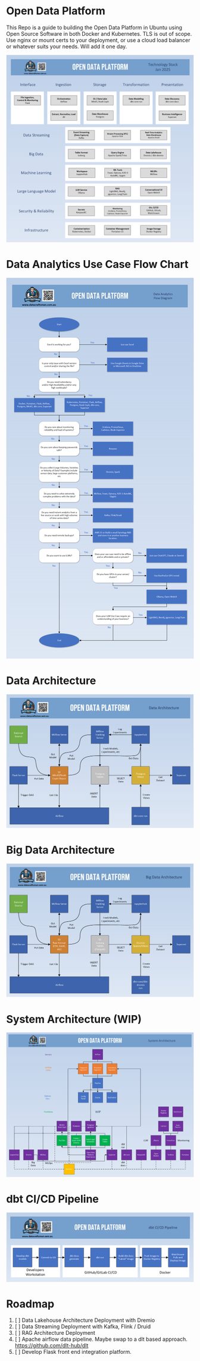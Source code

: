 # Open Data Platform

This Repo is a guide to building the Open Data Platform in Ubuntu using Open Source Software in both Docker and Kubernetes.
TLS is out of scope. Use nginx or mount certs to your deployment, or use a cloud load balancer or whatever suits your needs. Will add it one day.

![Open Data Platform ](https://github.com/DataCraftsmanAustralia/open-data-platform/blob/main/images/opendataplatform.png)

# Data Analytics Use Case Flow Chart
![Data Analytics Use Case Flow Chart ](https://github.com/DataCraftsmanAustralia/open-data-platform/blob/main/images/usecaseflowdiagram.png)

# Data Architecture
![Data Architecture ](https://github.com/DataCraftsmanAustralia/open-data-platform/blob/main/images/dataarchitecture.png)

# Big Data Architecture
![Big Data Architecture ](https://github.com/DataCraftsmanAustralia/open-data-platform/blob/main/images/bigdataarchitecture.png)

# System Architecture (WIP)
![System Architecture WIP ](https://github.com/DataCraftsmanAustralia/open-data-platform/blob/main/images/systemarchitecture.png)

# dbt CI/CD Pipeline
![dbt CI/CD Pipeline ](https://github.com/DataCraftsmanAustralia/open-data-platform/blob/main/images/dbt-cicd.png)


# Roadmap

1. [ ] Data Lakehouse Architecture Deployment with Dremio
2. [ ] Data Streaming Deployment with Kafka, Flink / Druid
3. [ ] RAG Architecture Deployment
4. [ ] Apache airflow data pipeline. Maybe swap to a dlt based approach. https://github.com/dlt-hub/dlt
5. [ ] Develop Flask front end integration platform.